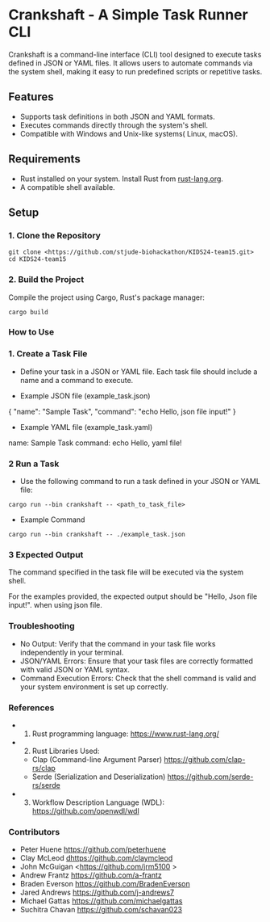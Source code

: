 # Crankshaft - A Simple Task Runner CLI

Crankshaft is a command-line interface (CLI) tool designed to execute tasks defined in JSON or YAML files. It allows users to automate commands via the system shell, making it easy to run predefined scripts or repetitive tasks.

## Features

- Supports task definitions in both JSON and YAML formats.
- Executes commands directly through the system's shell.
- Compatible with Windows and Unix-like systems( Linux, macOS).

## Requirements

- Rust installed on your system. Install Rust from [rust-lang.org](https://www.rust-lang.org/).
- A compatible shell available.
  
## Setup

### 1. Clone the Repository

```
git clone <https://github.com/stjude-biohackathon/KIDS24-team15.git>
cd KIDS24-team15
```
### 2. Build the Project

Compile the project using Cargo, Rust's package manager:

```
cargo build

```
### How to Use

### 1. Create a Task File

- Define your task in a JSON or YAML file. Each task file should include a name and a command to execute.

- Example JSON file (example_task.json)

{
    "name": "Sample Task",
    "command": "echo Hello, json file input!"
}

- Example YAML file (example_task.yaml)

name: Sample Task
command: echo Hello, yaml file!

### 2 Run a Task

- Use the following command to run a task defined in your JSON or YAML file:

```
cargo run --bin crankshaft -- <path_to_task_file>
```

- Example Command

```
cargo run --bin crankshaft -- ./example_task.json

```
### 3 Expected Output

The command specified in the task file will be executed via the system shell.

For the examples provided, the expected output should be "Hello, Json file input!". when using json file.

### Troubleshooting
- No Output: Verify that the command in your task file works independently in your terminal.
- JSON/YAML Errors: Ensure that your task files are correctly formatted with valid JSON or YAML syntax.
- Command Execution Errors: Check that the shell command is valid and your system environment is set up correctly.

### References

- 1. Rust programming language: <https://www.rust-lang.org/>
- 2. Rust Libraries Used:
	- Clap (Command-line Argument Parser) <https://github.com/clap-rs/clap> 
	- Serde (Serialization and Deserialization) <https://github.com/serde-rs/serde>
- 3. Workflow Description Language (WDL): <https://github.com/openwdl/wdl>

### Contributors

- Peter Huene <https://github.com/peterhuene> 
- Clay McLeod <dhttps://github.com/claymcleod>
- John McGuigan <https://github.com/jrm5100 >
- Andrew Frantz <https://github.com/a-frantz>
- Braden Everson <https://github.com/BradenEverson>
- Jared Andrews <https://github.com/j-andrews7>
- Michael Gattas <https://github.com/michaelgattas>
- Suchitra Chavan <https://github.com/schavan023>
